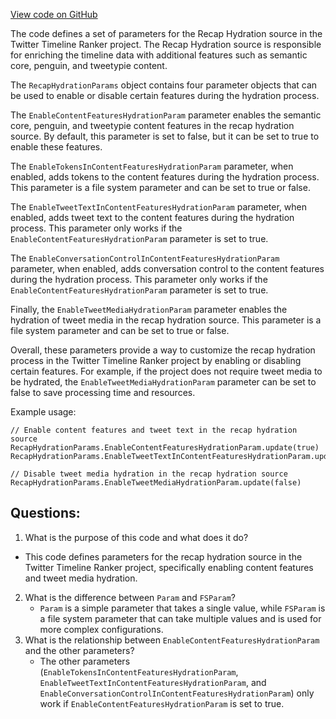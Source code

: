 [View code on GitHub](https://github.com/misbahsy/the-algorithm/timelineranker/server/src/main/scala/com/twitter/timelineranker/parameters/recap_hydration/RecapHydrationParams.scala)

The code defines a set of parameters for the Recap Hydration source in the Twitter Timeline Ranker project. The Recap Hydration source is responsible for enriching the timeline data with additional features such as semantic core, penguin, and tweetypie content. 

The `RecapHydrationParams` object contains four parameter objects that can be used to enable or disable certain features during the hydration process. 

The `EnableContentFeaturesHydrationParam` parameter enables the semantic core, penguin, and tweetypie content features in the recap hydration source. By default, this parameter is set to false, but it can be set to true to enable these features. 

The `EnableTokensInContentFeaturesHydrationParam` parameter, when enabled, adds tokens to the content features during the hydration process. This parameter is a file system parameter and can be set to true or false. 

The `EnableTweetTextInContentFeaturesHydrationParam` parameter, when enabled, adds tweet text to the content features during the hydration process. This parameter only works if the `EnableContentFeaturesHydrationParam` parameter is set to true. 

The `EnableConversationControlInContentFeaturesHydrationParam` parameter, when enabled, adds conversation control to the content features during the hydration process. This parameter only works if the `EnableContentFeaturesHydrationParam` parameter is set to true. 

Finally, the `EnableTweetMediaHydrationParam` parameter enables the hydration of tweet media in the recap hydration source. This parameter is a file system parameter and can be set to true or false. 

Overall, these parameters provide a way to customize the recap hydration process in the Twitter Timeline Ranker project by enabling or disabling certain features. For example, if the project does not require tweet media to be hydrated, the `EnableTweetMediaHydrationParam` parameter can be set to false to save processing time and resources. 

Example usage:

```
// Enable content features and tweet text in the recap hydration source
RecapHydrationParams.EnableContentFeaturesHydrationParam.update(true)
RecapHydrationParams.EnableTweetTextInContentFeaturesHydrationParam.update(true)

// Disable tweet media hydration in the recap hydration source
RecapHydrationParams.EnableTweetMediaHydrationParam.update(false)
```
## Questions: 
 1. What is the purpose of this code and what does it do?
   - This code defines parameters for the recap hydration source in the Twitter Timeline Ranker project, specifically enabling content features and tweet media hydration.
2. What is the difference between `Param` and `FSParam`?
   - `Param` is a simple parameter that takes a single value, while `FSParam` is a file system parameter that can take multiple values and is used for more complex configurations.
3. What is the relationship between `EnableContentFeaturesHydrationParam` and the other parameters?
   - The other parameters (`EnableTokensInContentFeaturesHydrationParam`, `EnableTweetTextInContentFeaturesHydrationParam`, and `EnableConversationControlInContentFeaturesHydrationParam`) only work if `EnableContentFeaturesHydrationParam` is set to true.